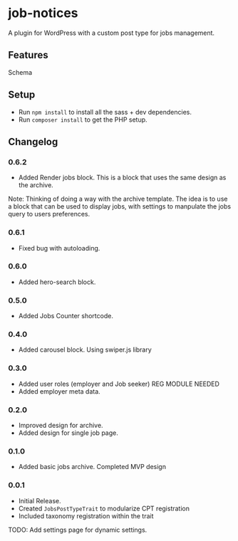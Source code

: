 # job-notices
A plugin for WordPress with a custom post type for jobs management.

## Features
Schema

## Setup
- Run `npm install` to install all the sass + dev dependencies.
- Run `composer install` to get the PHP setup.

## Changelog

### 0.6.2
- Added Render jobs block. This is a block that uses the same design as the archive. 

Note: Thinking of doing a way with the archive template. The idea is to use a block that can be used to display jobs, with settings to manpulate the jobs query to users preferences.

### 0.6.1
- Fixed bug with autoloading.

### 0.6.0 
- Added hero-search block.

### 0.5.0
- Added Jobs Counter shortcode.

### 0.4.0
- Added carousel block. Using swiper.js library

### 0.3.0
- Added user roles (employer and Job seeker) REG MODULE NEEDED
- Added employer meta data.

### 0.2.0
- Improved design for archive. 
- Added design for single job page.

### 0.1.0
- Added basic jobs archive. Completed MVP design

### 0.0.1
- Initial Release.
- Created `JobsPostTypeTrait` to modularize CPT registration
- Included taxonomy registration within the trait

TODO: Add settings page for dynamic settings.